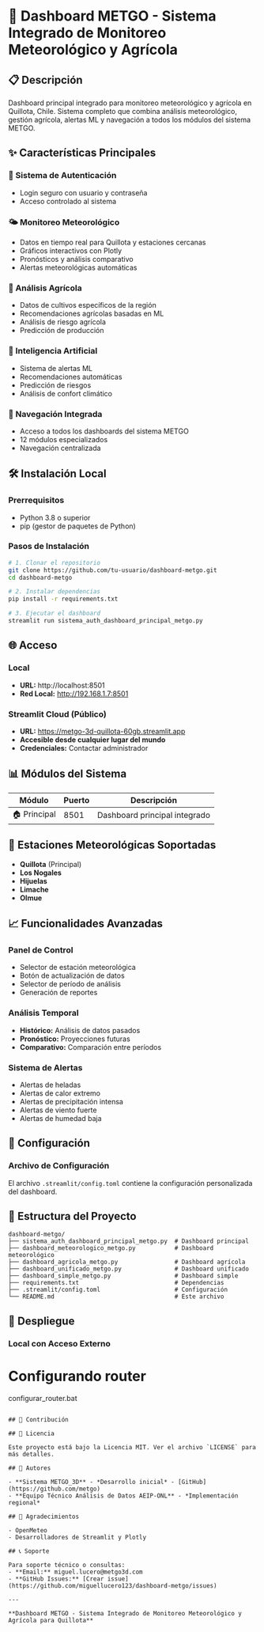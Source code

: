 # 🌾 Dashboard METGO - Sistema Integrado de Monitoreo Meteorológico y Agrícola

## 📋 Descripción
Dashboard principal integrado para monitoreo meteorológico y agrícola en Quillota, Chile. Sistema completo que combina análisis meteorológico, gestión agrícola, alertas ML y navegación a todos los módulos del sistema METGO.

## ✨ Características Principales

### 🔐 Sistema de Autenticación
- Login seguro con usuario y contraseña
- Acceso controlado al sistema

### 🌤️ Monitoreo Meteorológico
- Datos en tiempo real para Quillota y estaciones cercanas
- Gráficos interactivos con Plotly
- Pronósticos y análisis comparativo
- Alertas meteorológicas automáticas

### 🌱 Análisis Agrícola
- Datos de cultivos específicos de la región
- Recomendaciones agrícolas basadas en ML
- Análisis de riesgo agrícola
- Predicción de producción

### 🤖 Inteligencia Artificial
- Sistema de alertas ML
- Recomendaciones automáticas
- Predicción de riesgos
- Análisis de confort climático

### 🚀 Navegación Integrada
- Acceso a todos los dashboards del sistema METGO
- 12 módulos especializados
- Navegación centralizada

## 🛠️ Instalación Local

### Prerrequisitos
- Python 3.8 o superior
- pip (gestor de paquetes de Python)

### Pasos de Instalación
```bash
# 1. Clonar el repositorio
git clone https://github.com/tu-usuario/dashboard-metgo.git
cd dashboard-metgo

# 2. Instalar dependencias
pip install -r requirements.txt

# 3. Ejecutar el dashboard
streamlit run sistema_auth_dashboard_principal_metgo.py
```

## 🌐 Acceso

### Local
- **URL:** http://localhost:8501
- **Red Local:** http://192.168.1.7:8501

### Streamlit Cloud (Público)
- **URL:** https://metgo-3d-quillota-60gb.streamlit.app
- **Accesible desde cualquier lugar del mundo**
- **Credenciales:** Contactar administrador

## 📊 Módulos del Sistema

| Módulo | Puerto | Descripción |
|--------|--------|-------------|
| 🏠 Principal | 8501 | Dashboard principal integrado |

## 🎯 Estaciones Meteorológicas Soportadas

- **Quillota** (Principal)
- **Los Nogales**
- **Hijuelas**
- **Limache**
- **Olmue**

## 📈 Funcionalidades Avanzadas

### Panel de Control
- Selector de estación meteorológica
- Botón de actualización de datos
- Selector de período de análisis
- Generación de reportes

### Análisis Temporal
- **Histórico:** Análisis de datos pasados
- **Pronóstico:** Proyecciones futuras
- **Comparativo:** Comparación entre períodos

### Sistema de Alertas
- Alertas de heladas
- Alertas de calor extremo
- Alertas de precipitación intensa
- Alertas de viento fuerte
- Alertas de humedad baja

## 🔧 Configuración


### Archivo de Configuración
El archivo `.streamlit/config.toml` contiene la configuración personalizada del dashboard.

## 📁 Estructura del Proyecto

```
dashboard-metgo/
├── sistema_auth_dashboard_principal_metgo.py  # Dashboard principal
├── dashboard_meteorologico_metgo.py           # Dashboard meteorológico
├── dashboard_agricola_metgo.py                # Dashboard agrícola
├── dashboard_unificado_metgo.py               # Dashboard unificado
├── dashboard_simple_metgo.py                  # Dashboard simple
├── requirements.txt                           # Dependencias
├── .streamlit/config.toml                     # Configuración
└── README.md                                  # Este archivo
```

## 🚀 Despliegue


### Local con Acceso Externo
# Configurando router
configurar_router.bat
```

## 🤝 Contribución

## 📄 Licencia

Este proyecto está bajo la Licencia MIT. Ver el archivo `LICENSE` para más detalles.

## 👥 Autores

- **Sistema METGO_3D** - *Desarrollo inicial* - [GitHub](https://github.com/metgo)
- **Equipo Técnico Análisis de Datos AEIP-ONL** - *Implementación regional*

## 🙏 Agradecimientos

- OpenMeteo
- Desarrolladores de Streamlit y Plotly

## 📞 Soporte

Para soporte técnico o consultas:
- **Email:** miguel.lucero@metgo3d.com
- **GitHub Issues:** [Crear issue](https://github.com/miguellucero123/dashboard-metgo/issues)

---

**Dashboard METGO - Sistema Integrado de Monitoreo Meteorológico y Agrícola para Quillota** 
